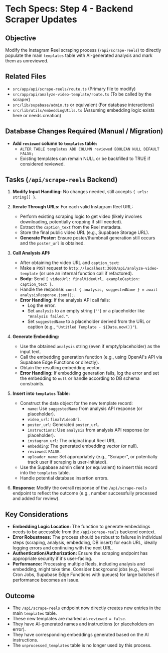 # Tech Specs: Step 4 - Backend Scraper Updates

## Objective

Modify the Instagram Reel scraping process (`/api/scrape-reels`) to directly populate the main `templates` table with AI-generated analysis and mark them as unreviewed.

## Related Files

*   `src/app/api/scrape-reels/route.ts` (Primary file to modify)
*   `src/app/api/analyze-video-template/route.ts` (To be called by the scraper)
*   `src/lib/supabase/admin.ts` or equivalent (For database interactions)
*   `src/lib/utils/embeddingUtils.ts` (Assuming embedding logic exists here or needs creation)

## Database Changes Required (Manual / Migration)

*   **Add `reviewed` column to `templates` table:**
    *   `ALTER TABLE templates ADD COLUMN reviewed BOOLEAN NULL DEFAULT FALSE;`
    *   Existing templates can remain NULL or be backfilled to TRUE if considered reviewed.

## Tasks (`/api/scrape-reels` Backend)

1.  **Modify Input Handling:** No changes needed, still accepts `{ urls: string[] }`.

2.  **Iterate Through URLs:** For each valid Instagram Reel URL:
    *   Perform existing scraping logic to get video (likely involves downloading, potentially cropping if still needed).
    *   Extract the `caption_text` from the Reel metadata.
    *   Store the final public video URL (e.g., Supabase Storage URL).
    *   **Generate Poster:** Ensure poster/thumbnail generation still occurs and the `poster_url` is obtained.

3.  **Call Analysis API:**
    *   After obtaining the video URL and `caption_text`:
    *   Make a `POST` request to `http://localhost:3000/api/analyze-video-template` (or use an internal function call if refactored).
    *   **Body:** Send `{ videoUrl: finalVideoUrl, exampleCaption: caption_text }`.
    *   Handle the response: `const { analysis, suggestedName } = await analysisResponse.json();`.
    *   **Error Handling:** If the analysis API call fails:
        *   Log the error.
        *   Set `analysis` to an empty string (`''`) or a placeholder like `"Analysis failed."`. 
        *   Set `suggestedName` to a placeholder derived from the URL or caption (e.g., `"Untitled Template - ${Date.now()}"`).

4.  **Generate Embedding:**
    *   Use the obtained `analysis` string (even if empty/placeholder) as the input text.
    *   Call the embedding generation function (e.g., using OpenAI's API via Supabase Edge Functions or directly).
    *   Obtain the resulting embedding vector.
    *   **Error Handling:** If embedding generation fails, log the error and set the embedding to `null` or handle according to DB schema constraints.

5.  **Insert into `templates` Table:**
    *   Construct the data object for the new template record:
        *   `name`: Use `suggestedName` from analysis API response (or placeholder).
        *   `video_url`: `finalVideoUrl`.
        *   `poster_url`: Generated `poster_url`.
        *   `instructions`: Use `analysis` from analysis API response (or placeholder).
        *   `instagram_url`: The original input Reel URL.
        *   `embedding`: The generated embedding vector (or null).
        *   `reviewed`: `FALSE`.
        *   `uploader_name`: Set appropriately (e.g., "Scraper", or potentially track user if scraping is user-initiated).
    *   Use the Supabase admin client (or equivalent) to insert this record into the `templates` table.
    *   Handle potential database insertion errors.

6.  **Response:** Modify the overall response of the `/api/scrape-reels` endpoint to reflect the outcome (e.g., number successfully processed and added for review).

## Key Considerations

*   **Embedding Logic Location:** The function to generate embeddings needs to be accessible from the `/api/scrape-reels` backend context.
*   **Error Robustness:** The process should be robust to failures in individual steps (scraping, analysis, embedding, DB insert) for each URL, ideally logging errors and continuing with the next URL.
*   **Authentication/Authorization:** Ensure the scraping endpoint has appropriate security if it's user-facing.
*   **Performance:** Processing multiple Reels, including analysis and embedding, might take time. Consider background jobs (e.g., Vercel Cron Jobs, Supabase Edge Functions with queues) for large batches if performance becomes an issue.

## Outcome

*   The `/api/scrape-reels` endpoint now directly creates new entries in the main `templates` table.
*   These new templates are marked as `reviewed = false`.
*   They have AI-generated names and instructions (or placeholders on error).
*   They have corresponding embeddings generated based on the AI instructions.
*   The `unprocessed_templates` table is no longer used by this process. 